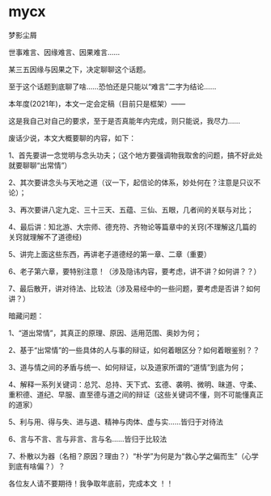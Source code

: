 # mycx
梦影尘屑

世事难言、因缘难言、因果难言……

某三五因缘与因果之下，决定聊聊这个话题。

至于这个话题到底聊了啥……恐怕还是只能以“难言”二字为结论……

本年度(2021年)，本文一定会定稿（目前只是框架）——

这是我自己对自己的要求，至于是否真能年内完成，则只能说，我尽力……

废话少说，本文大概要聊的内容，如下：


1、首先要讲一念觉明与念头功夫；（这个地方要强调物我取舍的问题，搞不好此处就要聊聊“出常情”）

2、其次要讲念头与天地之道（议一下，起信论的体系，妙处何在？注意是只议不论）；

3、再次要讲八定九定、三十三天、五蕴、三仙、五眼，几者间的关联与对比；

4、最后讲：知北游、大宗师、德充符、齐物论等篇章中的关窍(不理解这几篇的关窍就理解不了道德经)

5、讲完上面这些东西，再讲老子道德经的第一章、二章（重要）

6、老子第六章，要特别注意！（涉及隐讳内容，要考虑，讲不讲？如何讲？？）

7、最后散开，讲对待法、比较法（涉及易经中的一些问题，要考虑是否讲？如何讲？）


暗藏问题：


1、“道出常情”，其真正的原理、原因、适用范围、奥妙为何；

2、基于“出常情”的一些具体的人与事的辩证，如何着眼区分？如何着眼鉴别？？

3、道与情之间的矛盾与统一、如何辩证，以及道家所谓的“道情”到底为何；

4、解释一系列关键词：总咒、总持、天下式、玄德、袭明、微明、昧道、守柔、重积德、道纪、早服、直至德与道之间的辩证（这些关键词不懂，则不可能懂真正的道家）

5、利与用、得与失、进与退、精神与肉体、虚与实……皆归于对待法

6、言与不言、言与非言、言与名……皆归于比较法

7、朴散以为器（名相？原因？理由？）“朴学”为何是为“救心学之偏而生”（心学到底有啥偏？）？


 各位友人请不要期待！我争取年底前，完成本文 ！！
